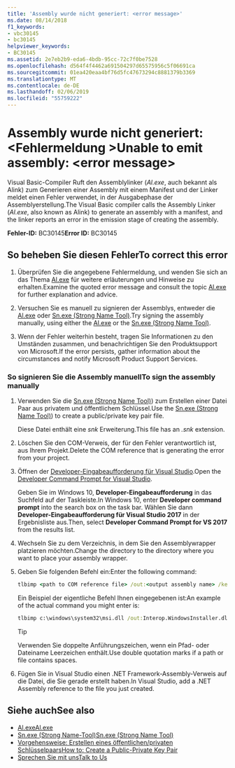 ```yaml
---
title: 'Assembly wurde nicht generiert: <error message>'
ms.date: 08/14/2018
f1_keywords:
- vbc30145
- bc30145
helpviewer_keywords:
- BC30145
ms.assetid: 2e7eb2b9-eda6-4bdb-95cc-72c7f0be7528
ms.openlocfilehash: d564f4f4462a691504297d65575956c5f06691ca
ms.sourcegitcommit: 01ea420eaa4bf76d5fc47673294c8881379b3369
ms.translationtype: MT
ms.contentlocale: de-DE
ms.lasthandoff: 02/06/2019
ms.locfileid: "55759222"
---
```

# <a name="unable-to-emit-assembly-error-message"></a><span data-ttu-id="e8104-102">Assembly wurde nicht generiert: \<Fehlermeldung ></span><span class="sxs-lookup"><span data-stu-id="e8104-102">Unable to emit assembly: \<error message></span></span>

<span data-ttu-id="e8104-103">Visual Basic-Compiler Ruft den Assemblylinker (*Al.exe*, auch bekannt als Alink) zum Generieren einer Assembly mit einem Manifest und der Linker meldet einen Fehler verwendet, in der Ausgabephase der Assemblyerstellung.</span><span class="sxs-lookup"><span data-stu-id="e8104-103">The Visual Basic compiler calls the Assembly Linker (*Al.exe*, also known as Alink) to generate an assembly with a manifest, and the linker reports an error in the emission stage of creating the assembly.</span></span>

<span data-ttu-id="e8104-104">**Fehler-ID:** BC30145</span><span class="sxs-lookup"><span data-stu-id="e8104-104">**Error ID:** BC30145</span></span>

## <a name="to-correct-this-error"></a><span data-ttu-id="e8104-105">So beheben Sie diesen Fehler</span><span class="sxs-lookup"><span data-stu-id="e8104-105">To correct this error</span></span>

1. <span data-ttu-id="e8104-106">Überprüfen Sie die angegebene Fehlermeldung, und wenden Sie sich an das Thema [Al.exe](../../../framework/tools/al-exe-assembly-linker.md) für weitere erläuterungen und Hinweise zu erhalten.</span><span class="sxs-lookup"><span data-stu-id="e8104-106">Examine the quoted error message and consult the topic [Al.exe](../../../framework/tools/al-exe-assembly-linker.md) for further explanation and advice.</span></span>

2. <span data-ttu-id="e8104-107">Versuchen Sie es manuell zu signieren der Assemblys, entweder die [Al.exe](../../../framework/tools/al-exe-assembly-linker.md) oder [Sn.exe (Strong Name Tool)](../../../framework/tools/sn-exe-strong-name-tool.md).</span><span class="sxs-lookup"><span data-stu-id="e8104-107">Try signing the assembly manually, using either the [Al.exe](../../../framework/tools/al-exe-assembly-linker.md) or the [Sn.exe (Strong Name Tool)](../../../framework/tools/sn-exe-strong-name-tool.md).</span></span>

3. <span data-ttu-id="e8104-108">Wenn der Fehler weiterhin besteht, tragen Sie Informationen zu den Umständen zusammen, und benachrichtigen Sie den Produktsupport von Microsoft.</span><span class="sxs-lookup"><span data-stu-id="e8104-108">If the error persists, gather information about the circumstances and notify Microsoft Product Support Services.</span></span>

### <a name="to-sign-the-assembly-manually"></a><span data-ttu-id="e8104-109">So signieren Sie die Assembly manuell</span><span class="sxs-lookup"><span data-stu-id="e8104-109">To sign the assembly manually</span></span>

1. <span data-ttu-id="e8104-110">Verwenden Sie die [Sn.exe (Strong Name Tool)](../../../framework/tools/sn-exe-strong-name-tool.md)) zum Erstellen einer Datei Paar aus privatem und öffentlichem Schlüssel.</span><span class="sxs-lookup"><span data-stu-id="e8104-110">Use the [Sn.exe (Strong Name Tool)](../../../framework/tools/sn-exe-strong-name-tool.md)) to create a public/private key pair file.</span></span>

   <span data-ttu-id="e8104-111">Diese Datei enthält eine *snk* Erweiterung.</span><span class="sxs-lookup"><span data-stu-id="e8104-111">This file has an *.snk* extension.</span></span>

2. <span data-ttu-id="e8104-112">Löschen Sie den COM-Verweis, der für den Fehler verantwortlich ist, aus Ihrem Projekt.</span><span class="sxs-lookup"><span data-stu-id="e8104-112">Delete the COM reference that is generating the error from your project.</span></span>

3. <span data-ttu-id="e8104-113">Öffnen der [Developer-Eingabeaufforderung für Visual Studio](../../../framework/tools/developer-command-prompt-for-vs.md).</span><span class="sxs-lookup"><span data-stu-id="e8104-113">Open the [Developer Command Prompt for Visual Studio](../../../framework/tools/developer-command-prompt-for-vs.md).</span></span>

   <span data-ttu-id="e8104-114">Geben Sie im Windows 10, **Developer-Eingabeaufforderung** in das Suchfeld auf der Taskleiste.</span><span class="sxs-lookup"><span data-stu-id="e8104-114">In Windows 10, enter **Developer command prompt** into the search box on the task bar.</span></span> <span data-ttu-id="e8104-115">Wählen Sie dann **Developer-Eingabeaufforderung für Visual Studio 2017** in der Ergebnisliste aus.</span><span class="sxs-lookup"><span data-stu-id="e8104-115">Then, select **Developer Command Prompt for VS 2017** from the results list.</span></span>

4. <span data-ttu-id="e8104-116">Wechseln Sie zu dem Verzeichnis, in dem Sie den Assemblywrapper platzieren möchten.</span><span class="sxs-lookup"><span data-stu-id="e8104-116">Change the directory to the directory where you want to place your assembly wrapper.</span></span>

5. <span data-ttu-id="e8104-117">Geben Sie folgenden Befehl ein:</span><span class="sxs-lookup"><span data-stu-id="e8104-117">Enter the following command:</span></span>

    ```cmd
    tlbimp <path to COM reference file> /out:<output assembly name> /keyfile:<path to .snk file>
    ```

   <span data-ttu-id="e8104-118">Ein Beispiel der eigentliche Befehl Ihnen eingegebenen ist:</span><span class="sxs-lookup"><span data-stu-id="e8104-118">An example of the actual command you might enter is:</span></span>

    ```cmd
    tlbimp c:\windows\system32\msi.dll /out:Interop.WindowsInstaller.dll /keyfile:"c:\documents and settings\mykey.snk"
    ```

   > [!TIP]
   > <span data-ttu-id="e8104-119">Verwenden Sie doppelte Anführungszeichen, wenn ein Pfad- oder Dateiname Leerzeichen enthält.</span><span class="sxs-lookup"><span data-stu-id="e8104-119">Use double quotation marks if a path or file contains spaces.</span></span>

6. <span data-ttu-id="e8104-120">Fügen Sie in Visual Studio einen .NET Framework-Assembly-Verweis auf die Datei, die Sie gerade erstellt haben.</span><span class="sxs-lookup"><span data-stu-id="e8104-120">In Visual Studio, add a .NET Assembly reference to the file you just created.</span></span>

## <a name="see-also"></a><span data-ttu-id="e8104-121">Siehe auch</span><span class="sxs-lookup"><span data-stu-id="e8104-121">See also</span></span>

- [<span data-ttu-id="e8104-122">Al.exe</span><span class="sxs-lookup"><span data-stu-id="e8104-122">Al.exe</span></span>](../../../framework/tools/al-exe-assembly-linker.md)
- [<span data-ttu-id="e8104-123">Sn.exe (Strong Name-Tool)</span><span class="sxs-lookup"><span data-stu-id="e8104-123">Sn.exe (Strong Name Tool)</span></span>](../../../framework/tools/sn-exe-strong-name-tool.md)
- [<span data-ttu-id="e8104-124">Vorgehensweise: Erstellen eines öffentlichen/privaten Schlüsselpaars</span><span class="sxs-lookup"><span data-stu-id="e8104-124">How to: Create a Public-Private Key Pair</span></span>](../../../framework/app-domains/how-to-create-a-public-private-key-pair.md)
- [<span data-ttu-id="e8104-125">Sprechen Sie mit uns</span><span class="sxs-lookup"><span data-stu-id="e8104-125">Talk to Us</span></span>](/visualstudio/ide/talk-to-us)